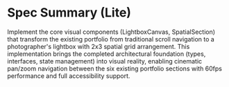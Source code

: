 # Spec Summary (Lite)

Implement the core visual components (LightboxCanvas, SpatialSection) that transform the existing portfolio from traditional scroll navigation to a photographer's lightbox with 2x3 spatial grid arrangement. This implementation brings the completed architectural foundation (types, interfaces, state management) into visual reality, enabling cinematic pan/zoom navigation between the six existing portfolio sections with 60fps performance and full accessibility support.